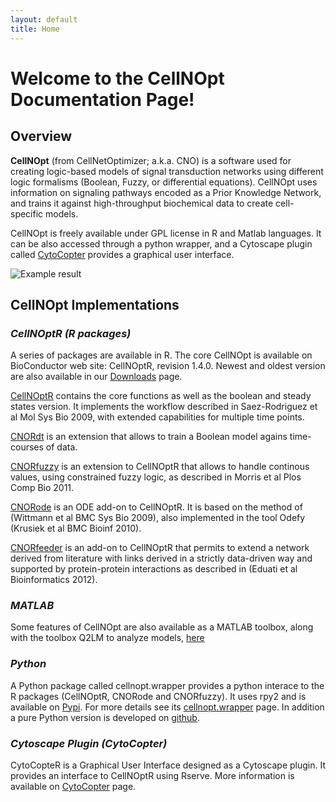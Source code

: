 ```yaml
---
layout: default
title: Home
---
```



# Welcome to the CellNOpt Documentation Page!

## Overview
**CellNOpt** (from CellNetOptimizer; a.k.a. CNO) is a software used for creating logic-based models of signal transduction networks using different logic formalisms (Boolean, Fuzzy, or differential equations). CellNOpt uses information on signaling pathways encoded as a Prior Knowledge Network, and trains it against high-throughput biochemical data to create cell-specific models.

CellNOpt is freely available under GPL license in R and Matlab languages. It can be also accessed through a python wrapper, and a Cytoscape plugin called [CytoCopter](http://www.cellnopt.org/cytocopter/index.html) provides a graphical user interface.

<img src="/cellnopt/public/index1.png" alt="Example result">

## CellNOpt Implementations
### _CellNOptR (R packages)_
A series of packages are available in R. The core CellNOpt is available on BioConductor web site: CellNOptR, revision 1.4.0. Newest and oldest version are also available in our [Downloads](http://www.ebi.ac.uk/saezrodriguez/cno/downloads.html) page.

[CellNOptR](http://www.bioconductor.org/packages/release/bioc/html/CellNOptR.html) contains the core functions as well as the boolean and steady states version. It implements the workflow described in Saez-Rodriguez et al Mol Sys Bio 2009, with extended capabilities for multiple time points.

[CNORdt](http://www.bioconductor.org/packages/release/bioc/html/CNORdt.html) is an extension that allows to train a Boolean model agains time-courses of data.

[CNORfuzzy](http://www.bioconductor.org/packages/release/bioc/html/CNORfuzzy.html) is an extension to CellNOptR that allows to handle continous values, using constrained fuzzy logic, as described in Morris et al Plos Comp Bio 2011.

[CNORode](http://www.bioconductor.org/packages/release/bioc/html/CNORode.html) is an ODE add-on to CellNOptR. It is based on the method of (Wittmann et al BMC Sys Bio 2009), also implemented in the tool Odefy (Krusiek et al BMC Bioinf 2010).

[CNORfeeder](http://www.bioconductor.org/packages/release/bioc/html/CNORfeeder.html) is an add-on to CellNOptR that permits to extend a network derived from literature with links derived in a strictly data-driven way and supported by protein-protein interactions as described in (Eduati et al Bioinformatics 2012).

### _MATLAB_
Some features of CellNOpt are also available as a MATLAB toolbox, along with the toolbox Q2LM to analyze models, [here](http://www.ebi.ac.uk/saezrodriguez/cno/matlab)

### _Python_
A Python package called cellnopt.wrapper provides a python interace to the R packages (CellNOptR, CNORode and CNORfuzzy). It uses rpy2 and is available on [Pypi](http://pypi.python.org/pypi/cellnopt.wrapper/). For more details see its [cellnopt.wrapper](http://www.ebi.ac.uk/~cokelaer/cellnopt/wrapper) page. In addition a pure Python version is developed on [github](http://github.com/cellnopt/cellnopt).

### _Cytoscape Plugin (CytoCopter)_
CytoCopteR is a Graphical User Interface designed as a Cytoscape plugin. It provides an interface to CellNOptR using Rserve. More information is available on [CytoCopter](http://www.cellnopt.org/cytocopter/index.html) page.
